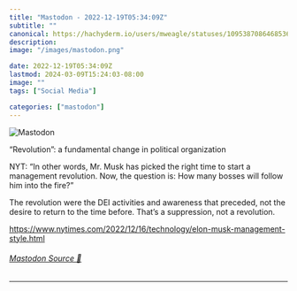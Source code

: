 ```yaml
---
title: "Mastodon - 2022-12-19T05:34:09Z"
subtitle: ""
canonical: https://hachyderm.io/users/mweagle/statuses/109538708646853603
description:
image: "/images/mastodon.png"

date: 2022-12-19T05:34:09Z
lastmod: 2024-03-09T15:24:03-08:00
image: ""
tags: ["Social Media"]

categories: ["mastodon"]
---
```

![Mastodon](/images/mastodon.png)

<p>“Revolution”: a fundamental change in political organization</p><p>NYT: “In other words, Mr. Musk has picked the right time to start a management revolution. Now, the question is: How many bosses will follow him into the fire?”</p><p>The revolution were the DEI activities and awareness that preceded, not the desire to return to the time before. That’s a suppression, not a revolution. </p><p><a href="https://www.nytimes.com/2022/12/16/technology/elon-musk-management-style.html" target="_blank" rel="nofollow noopener noreferrer" translate="no"><span class="invisible">https://www.</span><span class="ellipsis">nytimes.com/2022/12/16/technol</span><span class="invisible">ogy/elon-musk-management-style.html</span></a></p>


###### [Mastodon Source 🐘](https://hachyderm.io/@mweagle/109538708646853603)

___
